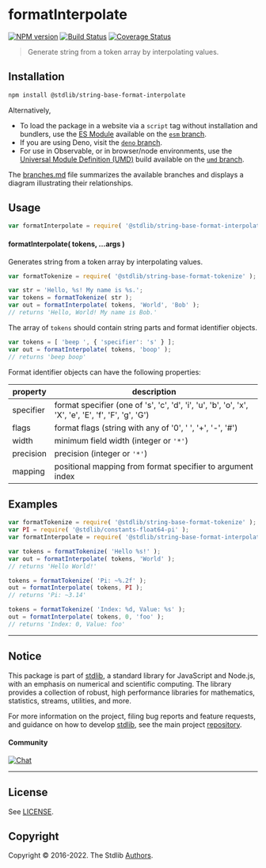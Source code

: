 <!--

@license Apache-2.0

Copyright (c) 2022 The Stdlib Authors.

Licensed under the Apache License, Version 2.0 (the "License");
you may not use this file except in compliance with the License.
You may obtain a copy of the License at

   http://www.apache.org/licenses/LICENSE-2.0

Unless required by applicable law or agreed to in writing, software
distributed under the License is distributed on an "AS IS" BASIS,
WITHOUT WARRANTIES OR CONDITIONS OF ANY KIND, either express or implied.
See the License for the specific language governing permissions and
limitations under the License.

-->

# formatInterpolate

[![NPM version][npm-image]][npm-url] [![Build Status][test-image]][test-url] [![Coverage Status][coverage-image]][coverage-url] <!-- [![dependencies][dependencies-image]][dependencies-url] -->

> Generate string from a token array by interpolating values.

<section class="intro">

</section>

<!-- /.intro -->

<section class="installation">

## Installation

```bash
npm install @stdlib/string-base-format-interpolate
```

Alternatively,

-   To load the package in a website via a `script` tag without installation and bundlers, use the [ES Module][es-module] available on the [`esm` branch][esm-url].
-   If you are using Deno, visit the [`deno` branch][deno-url].
-   For use in Observable, or in browser/node environments, use the [Universal Module Definition (UMD)][umd] build available on the [`umd` branch][umd-url].

The [branches.md][branches-url] file summarizes the available branches and displays a diagram illustrating their relationships.

</section>

<section class="usage">

## Usage

```javascript
var formatInterpolate = require( '@stdlib/string-base-format-interpolate' );
```

#### formatInterpolate( tokens, ...args )

Generates string from a token array by interpolating values.

```javascript
var formatTokenize = require( '@stdlib/string-base-format-tokenize' );

var str = 'Hello, %s! My name is %s.';
var tokens = formatTokenize( str );
var out = formatInterpolate( tokens, 'World', 'Bob' );
// returns 'Hello, World! My name is Bob.'
```

The array of `tokens` should contain string parts and format identifier objects. 

```javascript
var tokens = [ 'beep ', { 'specifier': 's' } ];
var out = formatInterpolate( tokens, 'boop' );
// returns 'beep boop'
```

Format identifier objects can have the following properties:

| property  | description                                                                                         |
| --------- | --------------------------------------------------------------------------------------------------- |
| specifier | format specifier (one of 's', 'c', 'd', 'i', 'u', 'b', 'o', 'x', 'X', 'e', 'E', 'f', 'F', 'g', 'G') |
| flags     | format flags (string with any of '0', ' ', '+', '-', '#')                                           |
| width     | minimum field width (integer or `'*'`)                                                              |
| precision | precision (integer or `'*'`)                                                                        |
| mapping   | positional mapping from format specifier to argument index                                          |

</section>

<!-- /.usage -->

<section class="examples">

## Examples

<!-- eslint no-undef: "error" -->

```javascript
var formatTokenize = require( '@stdlib/string-base-format-tokenize' );
var PI = require( '@stdlib/constants-float64-pi' );
var formatInterpolate = require( '@stdlib/string-base-format-interpolate' );

var tokens = formatTokenize( 'Hello %s!' );
var out = formatInterpolate( tokens, 'World' );
// returns 'Hello World!'

tokens = formatTokenize( 'Pi: ~%.2f' );
out = formatInterpolate( tokens, PI );
// returns 'Pi: ~3.14'

tokens = formatTokenize( 'Index: %d, Value: %s' );
out = formatInterpolate( tokens, 0, 'foo' );
// returns 'Index: 0, Value: foo'
```

</section>

<!-- /.examples -->

<!-- Section for related `stdlib` packages. Do not manually edit this section, as it is automatically populated. -->

<section class="related">

</section>

<!-- /.related -->

<!-- Section for all links. Make sure to keep an empty line after the `section` element and another before the `/section` close. -->


<section class="main-repo" >

* * *

## Notice

This package is part of [stdlib][stdlib], a standard library for JavaScript and Node.js, with an emphasis on numerical and scientific computing. The library provides a collection of robust, high performance libraries for mathematics, statistics, streams, utilities, and more.

For more information on the project, filing bug reports and feature requests, and guidance on how to develop [stdlib][stdlib], see the main project [repository][stdlib].

#### Community

[![Chat][chat-image]][chat-url]

---

## License

See [LICENSE][stdlib-license].


## Copyright

Copyright &copy; 2016-2022. The Stdlib [Authors][stdlib-authors].

</section>

<!-- /.stdlib -->

<!-- Section for all links. Make sure to keep an empty line after the `section` element and another before the `/section` close. -->

<section class="links">

[npm-image]: http://img.shields.io/npm/v/@stdlib/string-base-format-interpolate.svg
[npm-url]: https://npmjs.org/package/@stdlib/string-base-format-interpolate

[test-image]: https://github.com/stdlib-js/string-base-format-interpolate/actions/workflows/test.yml/badge.svg?branch=v0.0.4
[test-url]: https://github.com/stdlib-js/string-base-format-interpolate/actions/workflows/test.yml?query=branch:v0.0.4

[coverage-image]: https://img.shields.io/codecov/c/github/stdlib-js/string-base-format-interpolate/main.svg
[coverage-url]: https://codecov.io/github/stdlib-js/string-base-format-interpolate?branch=main

<!--

[dependencies-image]: https://img.shields.io/david/stdlib-js/string-base-format-interpolate.svg
[dependencies-url]: https://david-dm.org/stdlib-js/string-base-format-interpolate/main

-->

[chat-image]: https://img.shields.io/gitter/room/stdlib-js/stdlib.svg
[chat-url]: https://gitter.im/stdlib-js/stdlib/

[stdlib]: https://github.com/stdlib-js/stdlib

[stdlib-authors]: https://github.com/stdlib-js/stdlib/graphs/contributors

[umd]: https://github.com/umdjs/umd
[es-module]: https://developer.mozilla.org/en-US/docs/Web/JavaScript/Guide/Modules

[deno-url]: https://github.com/stdlib-js/string-base-format-interpolate/tree/deno
[umd-url]: https://github.com/stdlib-js/string-base-format-interpolate/tree/umd
[esm-url]: https://github.com/stdlib-js/string-base-format-interpolate/tree/esm
[branches-url]: https://github.com/stdlib-js/string-base-format-interpolate/blob/main/branches.md

[stdlib-license]: https://raw.githubusercontent.com/stdlib-js/string-base-format-interpolate/main/LICENSE

</section>

<!-- /.links -->

